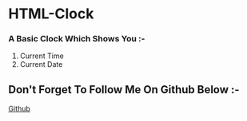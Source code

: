 # HTML-Clock

### A Basic Clock Which Shows You :- 

1. Current Time
2. Current Date

## Don't Forget To Follow Me On Github Below :- 
[Github](https://github.com/vinitanilpatil)
